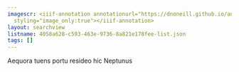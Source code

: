 ```yaml
---
imagescr: <iiif-annotation annotationurl="https://dnoneill.github.io/annotate/annotations/4058a628-c593-463e-9736-8a821e178fee-3.json"
  styling="image_only:true"></iiif-annotation>
layout: searchview
listname: 4058a628-c593-463e-9736-8a821e178fee-list.json
tags: []
---
```

Aequora tuens portu resideo
hic Neptunus